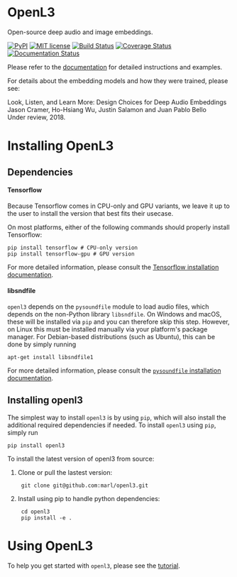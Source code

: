 # OpenL3

Open-source deep audio and image embeddings.

[![PyPI](https://img.shields.io/badge/python-2.7%2C%203.5%2C%203.6-blue.svg)]()
[![MIT license](https://img.shields.io/badge/License-MIT-blue.svg)](https://choosealicense.com/licenses/mit/)
[![Build Status](https://travis-ci.org/marl/openl3.svg?branch=master)](https://travis-ci.org/marl/openl3)
[![Coverage Status](https://coveralls.io/repos/github/marl/openl3/badge.svg?branch=master)](https://coveralls.io/github/marl/openl3?branch=master)
[![Documentation Status](https://readthedocs.org/projects/openl3/badge/?version=latest)](http://openl3.readthedocs.io/en/latest/?badge=latest)

Please refer to the [documentation](https://openl3.readthedocs.io/en/latest/) for detailed instructions and examples.

For details about the embedding models and how they were trained, please see:

Look, Listen, and Learn More: Design Choices for Deep Audio Embeddings<br/>
Jason Cramer, Ho-Hsiang Wu, Justin Salamon and Juan Pablo Bello<br/>
Under review, 2018.

# Installing OpenL3

Dependencies
------------
#### Tensorflow
Because Tensorflow comes in CPU-only and GPU variants, we leave it up to the user to install the version that best fits
their usecase.

On most platforms, either of the following commands should properly install Tensorflow:

    pip install tensorflow # CPU-only version
    pip install tensorflow-gpu # GPU version

For more detailed information, please consult the
[Tensorflow installation documentation](https://www.tensorflow.org/install/).

#### libsndfile
``openl3`` depends on the `pysoundfile` module to load audio files, which depends on the non-Python library
``libsndfile``. On Windows and macOS, these will be installed via ``pip`` and you can therefore skip this step.
However, on Linux this must be installed manually via your platform's package manager.
For Debian-based distributions (such as Ubuntu), this can be done by simply running

    apt-get install libsndfile1

For more detailed information, please consult the
[`pysoundfile` installation documentation](https://pysoundfile.readthedocs.io/en/0.9.0/#installation>).


Installing openl3
-----------------
The simplest way to install ``openl3`` is by using ``pip``, which will also install the additional required dependencies
if needed. To install ``openl3`` using ``pip``, simply run

    pip install openl3

To install the latest version of openl3 from source:

1. Clone or pull the lastest version:

        git clone git@github.com:marl/openl3.git

2. Install using pip to handle python dependencies:

        cd openl3
        pip install -e .

# Using OpenL3

To help you get started with `openl3`, please see the
[tutorial](http://openl3.readthedocs.io/en/latest/tutorial.html).


